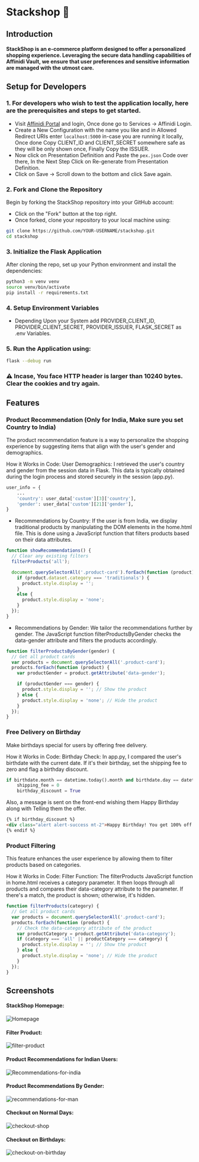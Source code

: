 # Stackshop 🛒

## Introduction
#### StackShop is an e-commerce platform designed to offer a personalized shopping experience. Leveraging the secure data handling capabilities of Affinidi Vault, we ensure that user preferences and sensitive information are managed with the utmost care.

## Setup for Developers
### 1. For developers who wish to test the application locally, here are the prerequisites and steps to get started.

- Visit [Affinidi Portal](portal.affinidi.com) and login, Once done go to Services -> Affinidi Login.
- Create a New Configuration with the name you like and in Allowed Redirect URIs enter `localhost:5000` in-case you are running it locally, Once done Copy CLIENT_ID and CLIENT_SECRET somewhere safe as they will be only shown once, Finally Copy the ISSUER.
- Now click on Presentation Definition and Paste the `pex.json` Code over there, In the Next Step Click on Re-generate from Presentation Definition.
- Click on Save -> Scroll down to the bottom and click Save again.

### 2. Fork and Clone the Repository
Begin by forking the StackShop repository into your GitHub account:

- Click on the "Fork" button at the top right.
- Once forked, clone your repository to your local machine using:
```bash
git clone https://github.com/YOUR-USERNAME/stackshop.git
cd stackshop
```

### 3. Initialize the Flask Application
After cloning the repo, set up your Python environment and install the dependencies:

```bash
python3 -m venv venv
source venv/bin/activate
pip install -r requirements.txt
```

### 4. Setup Environment Variables

- Depending Upon your System add PROVIDER_CLIENT_ID, PROVIDER_CLIENT_SECRET, PROVIDER_ISSUER, FLASK_SECRET as .env Variables.

### 5. Run the Application using:

```bash
flask --debug run
```

### ⚠️ Incase, You face **HTTP header is larger than 10240 bytes.** Clear the cookies and try again.

## Features
### Product Recommendation (Only for India, Make sure you set Country to India)
The product recommendation feature is a way to personalize the shopping experience by suggesting items that align with the user's gender and demographics.

How it Works in Code:
User Demographics: I retrieved the user's country and gender from the session data in Flask. This data is typically obtained during the login process and stored securely in the session (app.py).
```python
user_info = {
    ...
    'country': user_data['custom'][3]['country'],
    'gender': user_data['custom'][21]['gender'],
}
```

- Recommendations by Country: If the user is from India, we display traditional products by manipulating the DOM elements in the home.html file. This is done using a JavaScript function that filters products based on their data attributes.
```js
function showRecommendations() {
  // Clear any existing filters
  filterProducts('all');

  document.querySelectorAll('.product-card').forEach(function (product) {
    if (product.dataset.category === 'traditionals') {
      product.style.display = '';
    }
    else {
      product.style.display = 'none';
    }
  });
}
```

- Recommendations by Gender: We tailor the recommendations further by gender. The JavaScript function filterProductsByGender checks the data-gender attribute and filters the products accordingly.
```js
function filterProductsByGender(gender) {
  // Get all product cards
  var products = document.querySelectorAll('.product-card');
  products.forEach(function (product) {
    var productGender = product.getAttribute('data-gender');

    if (productGender === gender) {
      product.style.display = ''; // Show the product
    } else {
      product.style.display = 'none'; // Hide the product
    }
  });
}
```

### Free Delivery on Birthday
Make birthdays special for users by offering free delivery.

How it Works in Code:
Birthday Check: In app.py, I compared the user's birthdate with the current date. If it's their birthday, set the shipping fee to zero and flag a birthday discount.
```python
if birthdate.month == datetime.today().month and birthdate.day == datetime.today().day:
    shipping_fee = 0
    birthday_discount = True
```

Also, a message is sent on the front-end wishing them Happy Birthday along with Telling them the offer.
```html
{% if birthday_discount %}
<div class="alert alert-success mt-2">Happy Birthday! You get 100% off on shipping charges today!</div>
{% endif %}
```

### Product Filtering
This feature enhances the user experience by allowing them to filter products based on categories.

How it Works in Code:
Filter Function: The filterProducts JavaScript function in home.html receives a category parameter. It then loops through all products and compares their data-category attribute to the parameter. If there's a match, the product is shown; otherwise, it's hidden.

```js
function filterProducts(category) {
  // Get all product cards
  var products = document.querySelectorAll('.product-card');
  products.forEach(function (product) {
    // Check the data-category attribute of the product
    var productCategory = product.getAttribute('data-category');
    if (category === 'all' || productCategory === category) {
      product.style.display = ''; // Show the product
    } else {
      product.style.display = 'none'; // Hide the product
    }
  });
}
```


## Screenshots
#### StackShop Homepage:
![Homepage](https://github.com/codingis4noobs2/stackshop-flask/assets/87560178/d527a8fb-173e-4009-9d77-136927452d5f)

#### Filter Product:
![filter-product](https://github.com/codingis4noobs2/stackshop-flask/assets/87560178/27d6c66f-e6cd-480f-9163-b7f55cbbd665)

#### Product Recommendations for Indian Users:
![Recommendations-for-india](https://github.com/codingis4noobs2/stackshop-flask/assets/87560178/78d52267-f36d-42e7-ba7b-63d9e27fac45)

#### Product Recommendations By Gender:
![recommendations-for-man](https://github.com/codingis4noobs2/stackshop-flask/assets/87560178/631591e8-b739-459b-9550-9a26d2fdf7d1)

#### Checkout on Normal Days:
![checkout-shop](https://github.com/codingis4noobs2/stackshop-flask/assets/87560178/d4752493-fe78-4797-ae7a-950a094166b8)

#### Checkout on Birthdays:
![checkout-on-birthday](https://github.com/codingis4noobs2/stackshop-flask/assets/87560178/490624ba-5af2-428f-a991-99065d1753a4)


